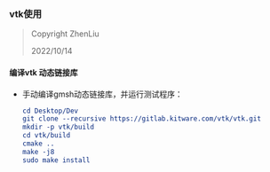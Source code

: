 ### vtk使用

> Copyright ZhenLiu
>
> 2022/10/14



#### 编译vtk 动态链接库

- 手动编译gmsh动态链接库，并运行测试程序：

  ```cmake
  cd Desktop/Dev
  git clone --recursive https://gitlab.kitware.com/vtk/vtk.git
  mkdir -p vtk/build
  cd vtk/build
  cmake ..
  make -j8
  sudo make install
  ```







